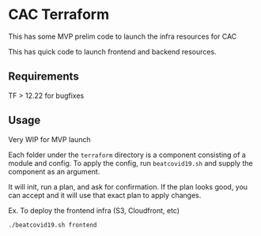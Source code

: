 # CAC Terraform

This has some MVP prelim code to launch the infra resources for CAC

This has quick code to launch frontend and backend resources. 

## Requirements
TF > 12.22 for bugfixes

## Usage
Very WIP for MVP launch

Each folder under the `terraform` directory is a component consisting of a module and config. To apply the config, run `beatcovid19.sh` and supply the component as an argument.

It will init, run a plan, and ask for confirmation. If the plan looks good, you can accept and it will use that exact plan to apply changes.

Ex. To deploy the frontend infra (S3, Cloudfront, etc)
```
./beatcovid19.sh frontend
```